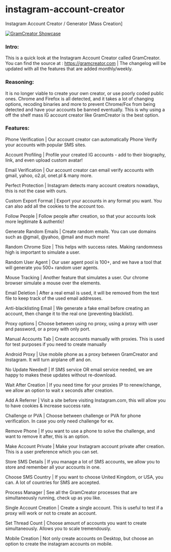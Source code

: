 # instagram-account-creator
Instagram Account Creator / Generator [Mass Creation]

[![GramCreator Showcase](https://yt-embed.herokuapp.com/embed?v=E2V817iAL8A)](https://www.youtube.com/watch?v=E2V817iAL8A "GramCreator Showcase")

### Intro:

This is a quick look at the Instagram Account Creator called GramCreator. You can find the source at : https://gramcreator.com
| The changelog will be updated with all the features that are added monthly/weekly.

### Reasoning:

It is no longer viable to create your own creator, or use poorly coded public ones. Chrome and Firefox is all detected, and it takes a lot of changing options, recoding binaries and more to prevent Chrome/Fox from being detected and have your accounts be banned eventually. This is why using a off the shelf mass IG account creator like GramCreator is the best option.

### Features:

Phone Verification | 
Our account creator can automatically Phone Verify your accounts with popular SMS sites.

Account Profiling | 
Profile your created IG accounts - add to their biography, link, and even upload custom avatar!

Email Verification | 
Our account creator can email verify accounts with gmail, yahoo, o2.pl, onet.pl & many more.

Perfect Protection | 
Instagram detects many account creators nowadays, this is not the case with ours.

Custom Export Format | 
Export your accounts in any format you want. You can also add all the cookies to the account too.

Follow People | 
Follow people after creation, so that your accounts look more legitimate & authentic!

Generate Random Emails | 
Create random emails. You can use domains such as @gmail, @yahoo, @mail and much more!

Random Chrome Size | 
This helps with success rates. Making randomness high is important to simulate a user.

Random User Agent | 
Our user agent pool is 100+, and we have a tool that will generate you 500+ random user agents.

Mouse Tracking | 
Another feature that simulates a user. Our chrome browser simulate a mouse over the elements.

Email Deletion | 
After a real email is used, it will be removed from the text file to keep track of the used email addresses.

Anti-blacklisting Email | 
We generate a fake email before creating an account, then change it to the real one (preventing blacklist).

Proxy options | 
Choose between using no proxy, using a proxy with user and password, or a proxy with only port.

Manual Accounts Tab | 
Create accounts manually with proxies. This is used for test purposes if you need to create manually

Android Proxy | 
Use mobile phone as a proxy between GramCreator and Instagram. It will turn airplane off and on.

No Update Needed! | 
If SMS service OR email service needed, we are happy to makes these updates without re-download.

Wait After Creation | 
If you need time for your proxies IP to renew/change, we allow an option to wait x seconds after creation.

Add A Referrer | 
Visit a site before visiting Instagram.com, this will allow you to have cookies & increase success rate.

Challenge or PVA | 
Choose between challenge or PVA for phone verification. In case you only need challenge for ex.

Remove Phone | 
If you want to use a phone to solve the challenge, and want to remove it after, this is an option.

Make Account Private | 
Make your Instagram account private after creation. This is a user preference which you can set.

Store SMS Details | 
If you manage a lot of SMS accounts, we allow you to store and remember all your accounts in one.

Choose SMS Country | 
If you want to choose United Kingdom, or USA, you can. A lot of countries for SMS are accepted.

Process Manager | 
See all the GramCreator processes that are simultaneously running, check up as you like.

Single Account Creation | 
Create a single account. This is useful to test if a proxy will work or not to create an account.

Set Thread Count | 
Choose amount of accounts you want to create simultaneously. Allows you to scale tremendously.

Mobile Creation | 
Not only create accounts on Desktop, but choose an option to create the instagram accounts on mobile.
